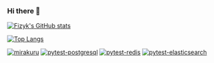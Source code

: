 ### Hi there 👋

[![Fizyk's GitHub stats](https://github-readme-stats.vercel.app/api?username=fizyk&show_icons=true&count_private=true)](https://github.com/fizyk)

[![Top Langs](https://github-readme-stats.vercel.app/api/top-langs/?username=fizyk&layout=compact&show_icons=true&count_private=true&hide=php&langs_count=8)](https://github.com/fizyk)

[![mirakuru](https://github-readme-stats.vercel.app/api/pin/?username=ClearcodeHQ&repo=mirakuru)](https://github.com/ClearcodeHQ/mirakuru)
[![pytest-postgresql](https://github-readme-stats.vercel.app/api/pin/?username=ClearcodeHQ&repo=pytest-postgresql)](https://github.com/ClearcodeHQ/pytest-postgresql)
[![pytest-redis](https://github-readme-stats.vercel.app/api/pin/?username=ClearcodeHQ&repo=pytest-redis)](https://github.com/ClearcodeHQ/pytest-redis)
[![pytest-elasticsearch](https://github-readme-stats.vercel.app/api/pin/?username=ClearcodeHQ&repo=pytest-elasticsearch)](https://github.com/ClearcodeHQ/pytest-elasticsearch)

<!--
**fizyk/fizyk** is a ✨ _special_ ✨ repository because its `README.md` (this file) appears on your GitHub profile.

More stats: https://github.com/anuraghazra/github-readme-stats

Here are some ideas to get you started:

- 🔭 I’m currently working on ...
- 🌱 I’m currently learning ...
- 👯 I’m looking to collaborate on ...
- 🤔 I’m looking for help with ...
- 💬 Ask me about ...
- 📫 How to reach me: ...
- 😄 Pronouns: ...
- ⚡ Fun fact: ...
-->
